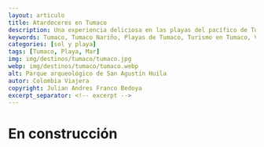 ```yaml
---
layout: articulo
title: Atardeceres en Tumaco
description: Una experiencia deliciosa en las playas del pacífico de Tumaco
keywords: Tumaco, Tumaco Nariño, Playas de Tumaco, Turismo en Tumaco, Viajar a Tumaco
categories: [sol y playa]
tags: [Tumaco, Playa, Mar]
img: img/destinos/tumaco/tumaco.jpg
webp: img/destinos/tumaco/tumaco.webp
alt: Parque arqueológico de San Agustín Huila
autor: Colombia Viajera
copyright: Julian Andres Franco Bedoya
excerpt_separator: <!-- excerpt -->
---
```

# En construcción

<!-- excerpt -->
